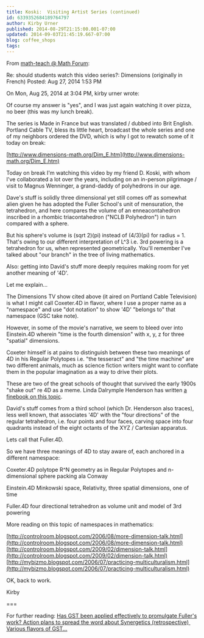```yaml
---
title: Koski:  Visiting Artist Series (continued)
id: 6339352684189764797
author: Kirby Urner
published: 2014-08-29T21:15:00.001-07:00
updated: 2014-09-03T21:45:19.667-07:00
blog: coffee_shops
tags: 
---
```


From [math-teach @ Math Forum](http://mathforum.org/kb/message.jspa?messageID=9576219):

Re: should students watch this video series?: Dimensions (originally in French)
Posted: Aug 27, 2014 1:53 PM

On Mon, Aug 25, 2014 at 3:04 PM, kirby urner wrote:

Of course my answer is "yes", and I was just again watching it over pizza,
no beer (this was my lunch break).

The series is Made in France but was translated / dubbed into Brit
English. Portland Cable TV, bless its little heart, broadcast the whole
series and one of my neighbors ordered the DVD, which is why I got to
rewatch some of it today on break: 

[http://www.dimensions-math.org/Dim_E.htm](http://www.dimensions-math.org/Dim_E.htm)

Today on break I'm watching this video by my friend D. Koski, with whom
I've collaborated a lot over the years, including on an in-person
pilgrimage / visit to Magnus Wenninger, a grand-daddy of polyhedrons in our
age.

Dave's stuff is solidly three dimensional yet still comes off as somewhat
alien given he has adopted the Fuller School's unit of mensuration, the
tetrahedron, and here compares the volume of an enneacontahedron inscribed
in a rhombic triacontahedron ("NCLB Polyhedron") in turn compared with a
sphere.

But his sphere's volume is (sqrt 2)(pi) instead of (4/3)(pi) for
radius = 1. That's owing to our different interpretation of L^3 i.e. 3rd
powering is a tetrahedron for us, when represented geometrically. You'll
remember I've talked about "our branch" in the tree of living mathematics.

Also: getting into David's stuff more deeply requires making room for yet
another meaning of '4D'.

Let me explain...

The Dimensions TV show cited above (it aired on Portland Cable Television)
is what I might call Coxeter.4D in flavor, where I use a proper name as a
"namespace" and use "dot notation" to show '4D' "belongs to" that
namespace (GSC take note).

However, in some of the movie's narrative, we seem to bleed over into
Einstein.4D wherein "time is the fourth dimension" with x, y, z for three
"spatial" dimensions.

Coxeter himself is at pains to distinguish between
these two meanings of 4D in his Regular Polytopes i.e. "the tesseract"
and "the time machine" are two different animals, much as science fiction
writers might want to conflate them in the popular imagination as a way to
drive their plots.

These are two of the great schools of thought that survived the early 1900s
"shake out" re 4D as a meme. Linda Dalrymple Henderson has written [a finebook on this topic](http://www.amazon.com/Fourth-Dimension-Non-Euclidean-Geometry-Leonardo/dp/0262582449/).

David's stuff comes from a third school (which Dr. Henderson also traces),
less well known, that associates '4D' with the "four directions" of the
regular tetrahedron, i.e. four points and four faces, carving space into
four quadrants instead of the eight octants of the XYZ / Cartesian
apparatus.

Lets call that Fuller.4D.

So we have three meanings of 4D to stay aware of, each anchored in a
different namespace:

Coxeter.4D 
polytope R^N geometry as in Regular Polytopes and
n-dimensional sphere packing ala Conway

Einstein.4D 
Minkowski space, Relativity, three spatial dimensions, one
of time

Fuller.4D 
four directional tetrahedron as volume unit and model of 3rd
powering

More reading on this topic of namespaces in mathematics:

[http://controlroom.blogspot.com/2006/08/more-dimension-talk.html](http://controlroom.blogspot.com/2006/08/more-dimension-talk.html)
[http://controlroom.blogspot.com/2009/02/dimension-talk.html](http://controlroom.blogspot.com/2009/02/dimension-talk.html)
[http://mybizmo.blogspot.com/2006/07/practicing-multiculturalism.html](http://mybizmo.blogspot.com/2006/07/practicing-multiculturalism.html)

OK, back to work.

Kirby

===

For further reading:
[Has GST been applied effectively to promulgate Fuller's work? ](http://mathforum.org/kb/message.jspa?messageID=9580986)
[Action plans to spread the word about Synergetics (retrospective) ](http://mathforum.org/kb/message.jspa?messageID=9581622)
[Various flavors of GST...](http://mathforum.org/kb/message.jspa?messageID=9582650)